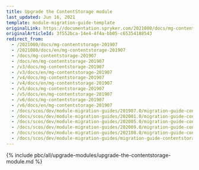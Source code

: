 ```yaml
---
title: Upgrade the ContentStorage module
last_updated: Jun 16, 2021
template: module-migration-guide-template
originalLink: https://documentation.spryker.com/2021080/docs/mg-contentstorage-201907
originalArticleId: 3f552bca-14e4-4f4a-bb05-c65354188543
redirect_from:
  - /2021080/docs/mg-contentstorage-201907
  - /2021080/docs/en/mg-contentstorage-201907
  - /docs/mg-contentstorage-201907
  - /docs/en/mg-contentstorage-201907
  - /v3/docs/mg-contentstorage-201907
  - /v3/docs/en/mg-contentstorage-201907
  - /v4/docs/mg-contentstorage-201907
  - /v4/docs/en/mg-contentstorage-201907
  - /v5/docs/mg-contentstorage-201907
  - /v5/docs/en/mg-contentstorage-201907
  - /v6/docs/mg-contentstorage-201907
  - /v6/docs/en/mg-contentstorage-201907
  - /docs/scos/dev/module-migration-guides/201907.0/migration-guide-contentstorage.html
  - /docs/scos/dev/module-migration-guides/202001.0/migration-guide-contentstorage.html
  - /docs/scos/dev/module-migration-guides/202005.0/migration-guide-contentstorage.html
  - /docs/scos/dev/module-migration-guides/202009.0/migration-guide-contentstorage.html
  - /docs/scos/dev/module-migration-guides/202108.0/migration-guide-contentstorage.html
  - /docs/scos/dev/module-migration-guides/migration-guide-contentstorage.html
---
```


{% include pbc/all/upgrade-modules/upgrade-the-contentstorage-module.md %} <!-- To edit, see /_includes/pbc/all/upgrade-modules/upgrade-the-contentstorage-module.md -->
